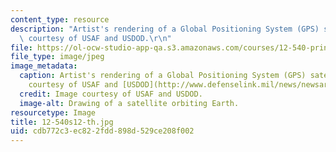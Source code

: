```yaml
---
content_type: resource
description: "Artist's rendering of a Global Positioning System (GPS) satellite. Image\
  \ courtesy of USAF and USDOD.\r\n"
file: https://ol-ocw-studio-app-qa.s3.amazonaws.com/courses/12-540-principles-of-the-global-positioning-system-spring-2012/cdb772c3ec822fdd898d529ce208f002_12-540s12-th.jpg
file_type: image/jpeg
image_metadata:
  caption: Artist's rendering of a Global Positioning System (GPS) satellite. (Image
    courtesy of USAF and [USDOD](http://www.defenselink.mil/news/newsarticle.aspx?id=42805).)
  credit: Image courtesy of USAF and USDOD.
  image-alt: Drawing of a satellite orbiting Earth.
resourcetype: Image
title: 12-540s12-th.jpg
uid: cdb772c3-ec82-2fdd-898d-529ce208f002
---
```

